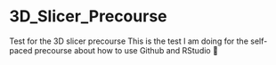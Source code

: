 # 3D_Slicer_Precourse
Test for the 3D slicer precourse
This is the test I am doing for the self-paced precourse about how to use Github and RStudio 🐷